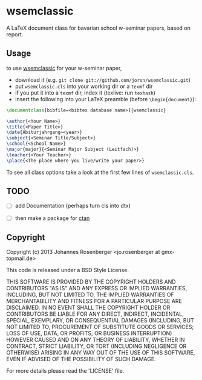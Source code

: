 wsemclassic
===========

A LaTeX document class for bavarian school w-seminar papers, based on report.


Usage
-----------

to use [wsemclassic](https://github.com/jorsn/wsemclassic "GitHub: wsemclassic")
for your w-seminar paper,

* download it (e.g. `git clone git://github.com/jorsn/wsemclassic.git`)
* put `wsemclassic.cls` into your working dir or a `texmf` dir
* if you put it into a `texmf` dir, index it (texlive: run `texhash`)
* insert the following into your LaTeX preamble (before `\begin{document}`):

```latex
\documentclass[bibfile=<bibtex database name>]{wsemclassic}

\author{<Your Name>}
\title{<Paper Title>}
\date{Abiturjahrgang~<year>}
\subject{<Seminar Title/Subject>}
\school{<School Name>}
\major{major}{<Seminar Major Subject (Leitfach)>}
\teacher{<Your Teacher>}
\place{<The place where you live/write your paper>}
```

To see all class options take a look at the first few lines of `wsemclassic.cls`.


TODO
-----------

- [ ] add Documentation (perhaps turn cls into dtx)
- [ ] then make a package for [ctan](http://ctan.org)


Copyright
-----------

Copyright (c) 2013 Johannes Rosenberger <jo.rosenberger at gmx-topmail.de>

This code is released under a BSD Style License.

THIS SOFTWARE IS PROVIDED BY THE COPYRIGHT HOLDERS AND CONTRIBUTORS "AS IS" AND ANY
EXPRESS OR IMPLIED WARRANTIES, INCLUDING, BUT NOT LIMITED TO, THE IMPLIED WARRANTIES
OF MERCHANTABILITY AND FITNESS FOR A PARTICULAR PURPOSE ARE DISCLAIMED. IN NO EVENT
SHALL THE COPYRIGHT HOLDER OR CONTRIBUTORS BE LIABLE FOR ANY DIRECT, INDIRECT,
INCIDENTAL, SPECIAL, EXEMPLARY, OR CONSEQUENTIAL DAMAGES (INCLUDING, BUT NOT LIMITED
TO, PROCUREMENT OF SUBSTITUTE GOODS OR SERVICES; LOSS OF USE, DATA, OR PROFITS; OR
BUSINESS INTERRUPTION) HOWEVER CAUSED AND ON ANY THEORY OF LIABILITY, WHETHER IN
CONTRACT, STRICT LIABILITY, OR TORT (INCLUDING NEGLIGENCE OR OTHERWISE) ARISING IN
ANY WAY OUT OF THE USE OF THIS SOFTWARE, EVEN IF ADVISED OF THE POSSIBILITY OF SUCH
DAMAGE.

For more details please read the 'LICENSE' file.
